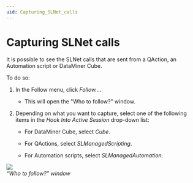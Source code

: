 ```yaml
---
uid: Capturing_SLNet_calls
---
```


# Capturing SLNet calls

It is possible to see the SLNet calls that are sent from a QAction, an Automation script or DataMiner Cube.

To do so:

1. In the Follow menu, click *Follow...*.

   - This will open the "Who to follow?" window.

1. Depending on what you want to capture, select one of the following items in the *Hook Into Active Session* drop-down list:

   - For DataMiner Cube, select *Cube*.

   - For QActions, select *SLManagedScripting*.

   - For Automation scripts, select *SLManagedAutomation*.

![](~/develop/images/SLNetClientTest_WhoToFollow.png)<br>
*“Who to follow?” window*
